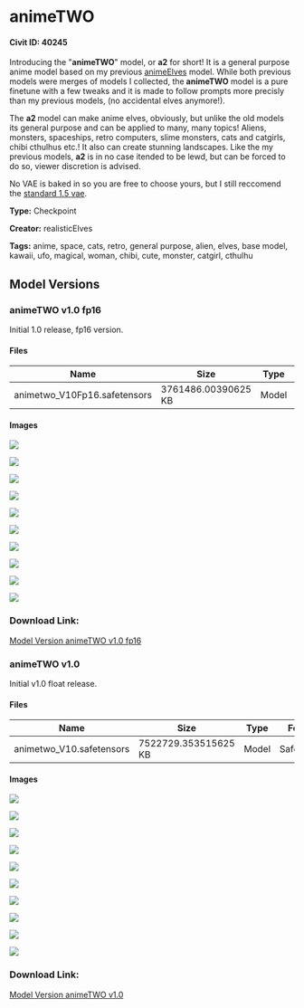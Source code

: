 # animeTWO

#### Civit ID: 40245

<p>Introducing the "<strong>animeTWO</strong>" model, or <strong>a2</strong> for short! It is a general purpose anime model based on my previous <a target="_blank" rel="ugc" href="https://civitai.com/models/4924/animeelves">animeElves</a> model. While both previous models were merges of models I collected, the<strong> animeTWO</strong> model is a pure finetune with a few tweaks and it is made to follow prompts more precisly than my previous models, (no accidental elves anymore!).</p><p>The <strong>a2 </strong>model can make anime elves, obviously, but unlike the old models its general purpose and can be applied to many, many topics! Aliens, monsters, spaceships, retro computers, slime monsters, cats and catgirls, chibi cthulhus etc.! It also can create stunning landscapes. Like the my previous models, <strong>a2</strong> is in no case itended to be lewd, but can be forced to do so, viewer discretion is advised.</p><p>No VAE is baked in so you are free to choose yours, but I still reccomend the <a target="_blank" rel="ugc" href="https://huggingface.co/stabilityai/sd-vae-ft-mse-original/resolve/main/vae-ft-mse-840000-ema-pruned.ckpt">standard 1.5 vae</a>.</p>

**Type:** Checkpoint

**Creator:** realisticElves

**Tags:** anime, space, cats, retro, general purpose, alien, elves, base model, kawaii, ufo, magical, woman, chibi, cute, monster, catgirl, cthulhu

## Model Versions

### animeTWO v1.0 fp16

<p>Initial 1.0 release, fp16 version.</p>

#### Files

| Name | Size | Type | Format | Download Url | AutoV1 | AutoV2 | SHA256 | CRC32 | BLAKE3 |
| --- | --- | --- | --- | --- | --- | --- | --- | --- | --- |
| animetwo_V10Fp16.safetensors | 3761486.00390625 KB | Model | SafeTensor | https://civitai.com/api/download/models/45715 | 88443F48 | 31686DCB6F | 31686DCB6FA8FFB0BA42F799191385D7808ED5A87FF6AF6D9F76258E7B68DD0D | 1BFB6149 | 09FB403DA811FAB03AEA8C9255F398E301B4338B280640CBED8E3B9CD8F8D35F |

#### Images

<p><img src="https://image.civitai.com/xG1nkqKTMzGDvpLrqFT7WA/99f0693d-76c9-47ea-8dde-d06d20e93f00/width=450/495088.jpeg" /></p>

<p><img src="https://image.civitai.com/xG1nkqKTMzGDvpLrqFT7WA/c4e4c021-41f8-4651-15cd-e1c29f145700/width=450/495087.jpeg" /></p>

<p><img src="https://image.civitai.com/xG1nkqKTMzGDvpLrqFT7WA/b6bf47ed-9123-430f-13f1-aee27dbb8e00/width=450/495091.jpeg" /></p>

<p><img src="https://image.civitai.com/xG1nkqKTMzGDvpLrqFT7WA/0a9f973d-7265-4a25-0c77-d7810d7ca800/width=450/495092.jpeg" /></p>

<p><img src="https://image.civitai.com/xG1nkqKTMzGDvpLrqFT7WA/e2796d1a-3016-40e1-c62c-421f98788a00/width=450/495093.jpeg" /></p>

<p><img src="https://image.civitai.com/xG1nkqKTMzGDvpLrqFT7WA/6d4e3f90-9cec-4d49-31a8-a8c8917fce00/width=450/495216.jpeg" /></p>

<p><img src="https://image.civitai.com/xG1nkqKTMzGDvpLrqFT7WA/f377f719-e42e-4d82-b5c9-31e5fdabf100/width=450/495096.jpeg" /></p>

<p><img src="https://image.civitai.com/xG1nkqKTMzGDvpLrqFT7WA/268cdc37-143c-45d7-4ea8-97bddf785e00/width=450/495100.jpeg" /></p>

<p><img src="https://image.civitai.com/xG1nkqKTMzGDvpLrqFT7WA/ff535382-dfaf-4f54-e9bd-74a19391d800/width=450/495097.jpeg" /></p>

<p><img src="https://image.civitai.com/xG1nkqKTMzGDvpLrqFT7WA/ffdcaa39-042b-4360-4e63-c0c57ce9cb00/width=450/495098.jpeg" /></p>

### Download Link:

[Model Version animeTWO v1.0 fp16](https://civitai.com/api/download/models/45715)

### animeTWO v1.0

<p>Initial v1.0 float release.</p>

#### Files

| Name | Size | Type | Format | Download Url | AutoV1 | AutoV2 | SHA256 | CRC32 | BLAKE3 |
| --- | --- | --- | --- | --- | --- | --- | --- | --- | --- |
| animetwo_V10.safetensors | 7522729.353515625 KB | Model | SafeTensor | https://civitai.com/api/download/models/45602 | 89472B66 | 14134F4CB6 | 14134F4CB6D0140906F91C98194351D017D2B5240040585359BEF17A7596EE88 | E77142F0 | A1373D8EE3F73A288B6AB498B782D2CCC749E5102AAEE51AC35F32B95074175F |

#### Images

<p><img src="https://image.civitai.com/xG1nkqKTMzGDvpLrqFT7WA/a58bdce3-460e-4f37-f481-00796bd51500/width=450/493957.jpeg" /></p>

<p><img src="https://image.civitai.com/xG1nkqKTMzGDvpLrqFT7WA/9494c883-245b-46f8-96e1-c3c7f0510800/width=450/494251.jpeg" /></p>

<p><img src="https://image.civitai.com/xG1nkqKTMzGDvpLrqFT7WA/fdd4c112-ff0d-46e3-9789-46cabe85bb00/width=450/494253.jpeg" /></p>

<p><img src="https://image.civitai.com/xG1nkqKTMzGDvpLrqFT7WA/41bb46e8-0842-4705-aa15-1ebda80ee800/width=450/494104.jpeg" /></p>

<p><img src="https://image.civitai.com/xG1nkqKTMzGDvpLrqFT7WA/d31153c4-4431-4545-9265-ccb8c37f8200/width=450/493963.jpeg" /></p>

<p><img src="https://image.civitai.com/xG1nkqKTMzGDvpLrqFT7WA/f309acd4-f07a-44f7-fc29-a2f1b0345000/width=450/494682.jpeg" /></p>

<p><img src="https://image.civitai.com/xG1nkqKTMzGDvpLrqFT7WA/ec738ae0-d721-4d6b-2de5-1bb14d0b1900/width=450/494819.jpeg" /></p>

<p><img src="https://image.civitai.com/xG1nkqKTMzGDvpLrqFT7WA/914763c8-0e88-4393-9d9b-67da0ff0a000/width=450/495192.jpeg" /></p>

<p><img src="https://image.civitai.com/xG1nkqKTMzGDvpLrqFT7WA/bc428156-19bb-4dc3-5581-6e73decac700/width=450/494860.jpeg" /></p>

<p><img src="https://image.civitai.com/xG1nkqKTMzGDvpLrqFT7WA/d6c09ed1-1dab-45c5-b75c-bd9d313ebb00/width=450/495189.jpeg" /></p>

### Download Link:

[Model Version animeTWO v1.0](https://civitai.com/api/download/models/45602)

